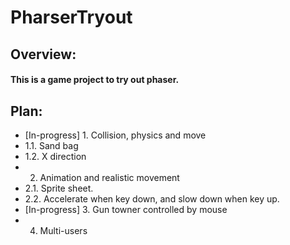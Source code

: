 # PharserTryout

## Overview:
#### This is a game project to try out phaser.

## Plan: 
* [In-progress] 1. Collision, physics and move
*   1.1. Sand bag
*   1.2. X direction
* 2. Animation and realistic movement
*   2.1. Sprite sheet.
*   2.2. Accelerate when key down, and slow down when key up.
* [In-progress] 3. Gun towner controlled by mouse
* 4. Multi-users
